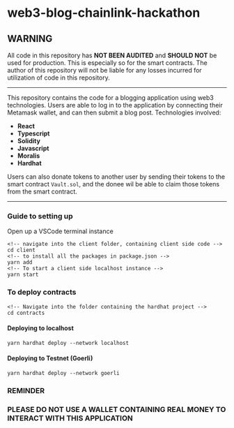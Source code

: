 # web3-blog-chainlink-hackathon

## **WARNING**
All code in this repository has **NOT BEEN AUDITED** and **SHOULD NOT** be used for production.
This is especially so for the smart contracts.
The author of this repository will not be liable for any losses incurred for utilization of code in this repository.


<hr/>

This repository contains the code for a blogging application using web3 technologies. 
Users are able to log in to the application by connecting their Metamask wallet, and can then submit a blog post.
Technologies involved:

- **React**
- **Typescript**
- **Solidity**
- **Javascript**
- **Moralis**
- **Hardhat**


Users can also donate tokens to another user by sending their tokens to the smart contract `Vault.sol`, and the donee wil be able to claim those tokens from the smart contract.

<hr/>

### Guide to setting up

Open up a VSCode terminal instance

```
<!-- navigate into the client folder, containing client side code -->
cd client
<!-- to install all the packages in package.json -->
yarn add
<!-- To start a client side localhost instance -->
yarn start
```

### To deploy contracts

```
<!-- Navigate into the folder containing the hardhat project -->
cd contracts
```

#### Deploying to localhost 
````
yarn hardhat deploy --network localhost
````
#### Deploying to Testnet (Goerli)
```
yarn hardhat deploy --network goerli
```

### **REMINDER**
### **PLEASE DO NOT USE A WALLET CONTAINING REAL MONEY TO INTERACT WITH THIS APPLICATION**

